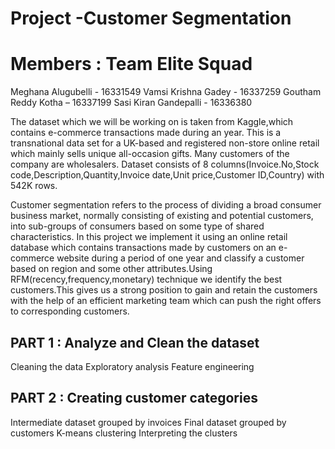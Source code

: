 # Project -Customer Segmentation 
# Members : Team Elite Squad
Meghana Alugubelli - 16331549
Vamsi Krishna Gadey - 16337259
Goutham Reddy Kotha – 16337199
Sasi Kiran Gandepalli - 16336380

The dataset which we will be working on is taken from Kaggle,which contains e-commerce transactions made during an year.
This is a transnational data set for a UK-based and registered non-store online retail which mainly sells unique all-occasion gifts. Many customers of the company are wholesalers.
Dataset consists of 8 columns(Invoice.No,Stock code,Description,Quantity,Invoice date,Unit price,Customer ID,Country) with 542K rows.

Customer segmentation refers to the process of dividing a broad consumer business market, normally consisting of existing and potential customers, into sub-groups of consumers based on some type of shared characteristics. In this project we implement it using an online retail database which contains transactions made by customers on an e-commerce website during a period of one year and classify a customer based on region and some other attributes.Using RFM(recency,frequency,monetary) technique we identify the best customers.This gives us a strong position to gain and retain the customers with the help of an efficient marketing team which can push the right offers to corresponding customers.


## PART 1 : Analyze and Clean the dataset

Cleaning the data
Exploratory analysis
Feature engineering
## PART 2 : Creating customer categories

Intermediate dataset grouped by invoices
Final dataset grouped by customers
K-means clustering
Interpreting the clusters
